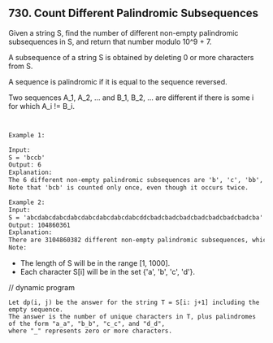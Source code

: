 ## 730. Count Different Palindromic Subsequences


Given a string S, find the number of different non-empty palindromic subsequences in S, 
and return that number modulo 10^9 + 7.

A subsequence of a string S is obtained by deleting 0 or more characters from S.

A sequence is palindromic if it is equal to the sequence reversed.

Two sequences A_1, A_2, ... and B_1, B_2, ... are different if there is some i for which A_i != B_i.


```html


Example 1:

Input: 
S = 'bccb'
Output: 6
Explanation: 
The 6 different non-empty palindromic subsequences are 'b', 'c', 'bb', 'cc', 'bcb', 'bccb'.
Note that 'bcb' is counted only once, even though it occurs twice.

Example 2:
Input: 
S = 'abcdabcdabcdabcdabcdabcdabcdabcddcbadcbadcbadcbadcbadcbadcbadcba'
Output: 104860361
Explanation: 
There are 3104860382 different non-empty palindromic subsequences, which is 104860361 modulo 10^9 + 7.
Note:

```

- The length of S will be in the range [1, 1000].
- Each character S[i] will be in the set {'a', 'b', 'c', 'd'}.


// dynamic program

```
Let dp(i, j) be the answer for the string T = S[i: j+1] including the empty sequence. 
The answer is the number of unique characters in T, plus palindromes of the form "a_a", "b_b", "c_c", and "d_d", 
where "_" represents zero or more characters.
```